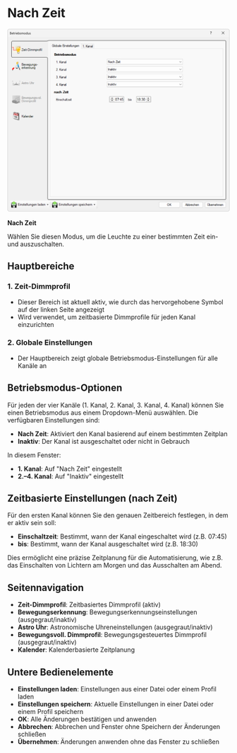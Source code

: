 # Nach Zeit

![Nach Zeit](nach-zeit.png)

**Nach Zeit**

Wählen Sie diesen Modus, um die Leuchte zu einer bestimmten Zeit ein- und auszuschalten.

## Hauptbereiche

### 1. Zeit-Dimmprofil

- Dieser Bereich ist aktuell aktiv, wie durch das hervorgehobene Symbol auf der linken Seite angezeigt
- Wird verwendet, um zeitbasierte Dimmprofile für jeden Kanal einzurichten

### 2. Globale Einstellungen

- Der Hauptbereich zeigt globale Betriebsmodus-Einstellungen für alle Kanäle an

## Betriebsmodus-Optionen

Für jeden der vier Kanäle (1. Kanal, 2. Kanal, 3. Kanal, 4. Kanal) können Sie einen Betriebsmodus aus einem Dropdown-Menü auswählen. Die verfügbaren Einstellungen sind:

- **Nach Zeit**: Aktiviert den Kanal basierend auf einem bestimmten Zeitplan
- **Inaktiv**: Der Kanal ist ausgeschaltet oder nicht in Gebrauch

In diesem Fenster:
- **1. Kanal**: Auf "Nach Zeit" eingestellt
- **2.–4. Kanal**: Auf "Inaktiv" eingestellt

## Zeitbasierte Einstellungen (nach Zeit)

Für den ersten Kanal können Sie den genauen Zeitbereich festlegen, in dem er aktiv sein soll:

- **Einschaltzeit**: Bestimmt, wann der Kanal eingeschaltet wird (z.B. 07:45)
- **bis**: Bestimmt, wann der Kanal ausgeschaltet wird (z.B. 18:30)

Dies ermöglicht eine präzise Zeitplanung für die Automatisierung, wie z.B. das Einschalten von Lichtern am Morgen und das Ausschalten am Abend.

## Seitennavigation

- **Zeit-Dimmprofil**: Zeitbasiertes Dimmprofil (aktiv)
- **Bewegungserkennung**: Bewegungserkennungseinstellungen (ausgegraut/inaktiv)
- **Astro Uhr**: Astronomische Uhreneinstellungen (ausgegraut/inaktiv)
- **Bewegungsvoll. Dimmprofil**: Bewegungsgesteuertes Dimmprofil (ausgegraut/inaktiv)
- **Kalender**: Kalenderbasierte Zeitplanung

## Untere Bedienelemente

- **Einstellungen laden**: Einstellungen aus einer Datei oder einem Profil laden
- **Einstellungen speichern**: Aktuelle Einstellungen in einer Datei oder einem Profil speichern
- **OK**: Alle Änderungen bestätigen und anwenden
- **Abbrechen**: Abbrechen und Fenster ohne Speichern der Änderungen schließen
- **Übernehmen**: Änderungen anwenden ohne das Fenster zu schließen